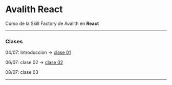 # Avalith React

Curso de la Skill Factory de Avalith en **React**

---

### Clases

04/07: Introduccion -> [clase 01](https://github.com/eugenia1984/Avalith-React/tree/main/clase01)

06/07: clase 02 -> [clase 02](https://github.com/eugenia1984/Avalith-React/tree/main/clase02)

08/07: clase 03

---
